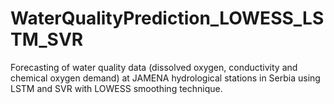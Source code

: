 # WaterQualityPrediction_LOWESS_LSTM_SVR
Forecasting of water quality data (dissolved oxygen, conductivity and chemical oxygen demand) at JAMENA hydrological stations in Serbia using LSTM and SVR with LOWESS smoothing technique.

